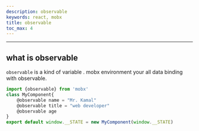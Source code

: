 ```yaml
---
description: observable
keywords: react, mobx
title: observable
toc_max: 4
---
```

---

## what is observable

`observable` is a kind of variable . mobx environment your all data binding with observable.

```js
import {observable} from 'mobx'
class MyComponent{
    @observable name = "Mr. Kamal"
    @observable title = "web developer"
    @observable age
}
export default window.__STATE = new MyComponent(window.__STATE)
```
